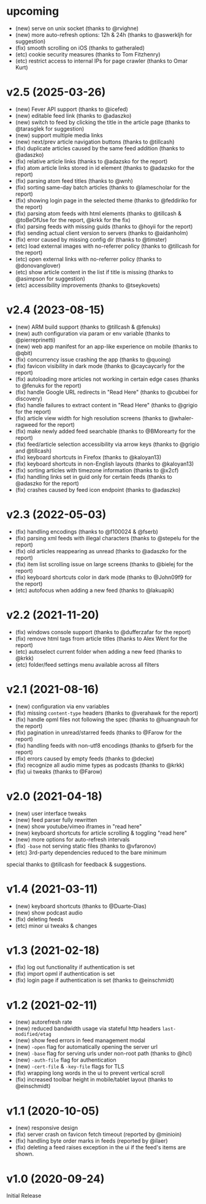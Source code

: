 # upcoming

- (new) serve on unix socket (thanks to @rvighne)
- (new) more auto-refresh options: 12h & 24h (thanks to @aswerkljh for suggestion)
- (fix) smooth scrolling on iOS (thanks to gatheraled)
- (etc) cookie security measures (thanks to Tom Fitzhenry)
- (etc) restrict access to internal IPs for page crawler (thanks to Omar Kurt)

# v2.5 (2025-03-26)

- (new) Fever API support (thanks to @icefed)
- (new) editable feed link (thanks to @adaszko)
- (new) switch to feed by clicking the title in the article page (thanks to @tarasglek for suggestion)
- (new) support multiple media links
- (new) next/prev article navigation buttons (thanks to @tillcash)
- (fix) duplicate articles caused by the same feed addition (thanks to @adaszko)
- (fix) relative article links (thanks to @adazsko for the report)
- (fix) atom article links stored in id element (thanks to @adazsko for the report)
- (fix) parsing atom feed titles (thanks to @wnh)
- (fix) sorting same-day batch articles (thanks to @lamescholar for the report)
- (fix) showing login page in the selected theme (thanks to @feddiriko for the report)
- (fix) parsing atom feeds with html elements (thanks to @tillcash & @toBeOfUse for the report, @krkk for the fix)
- (fix) parsing feeds with missing guids (thanks to @hoyii for the report)
- (fix) sending actual client version to servers (thanks to @aidanholm)
- (fix) error caused by missing config dir (thanks to @timster)
- (etc) load external images with no-referrer policy (thanks to @tillcash for the report)
- (etc) open external links with no-referrer policy (thanks to @donovanglover)
- (etc) show article content in the list if title is missing (thanks to @asimpson for suggestion)
- (etc) accessibility improvements (thanks to @tseykovets)

# v2.4 (2023-08-15)

- (new) ARM build support (thanks to @tillcash & @fenuks)
- (new) auth configuration via param or env variable (thanks to @pierreprinetti)
- (new) web app manifest for an app-like experience on mobile (thanks to @qbit)
- (fix) concurrency issue crashing the app (thanks to @quoing)
- (fix) favicon visibility in dark mode (thanks to @caycaycarly for the report)
- (fix) autoloading more articles not working in certain edge cases (thanks to @fenuks for the report)
- (fix) handle Google URL redirects in "Read Here" (thanks to @cubbei for discovery)
- (fix) handle failures to extract content in "Read Here" (thanks to @grigio for the report)
- (fix) article view width for high resolution screens (thanks to @whaler-ragweed for the report)
- (fix) make newly added feed searchable (thanks to @BMorearty for the report)
- (fix) feed/article selection accessibility via arrow keys (thanks to @grigio and @tillcash)
- (fix) keyboard shortcuts in Firefox (thanks to @kaloyan13)
- (fix) keyboard shortcuts in non-English layouts (thanks to @kaloyan13)
- (fix) sorting articles with timezone information (thanks to @x2cf)
- (fix) handling links set in guid only for certain feeds (thanks to @adaszko for the report)
- (fix) crashes caused by feed icon endpoint (thanks to @adaszko)

# v2.3 (2022-05-03)

- (fix) handling encodings (thanks to @f100024 & @fserb)
- (fix) parsing xml feeds with illegal characters (thanks to @stepelu for the report)
- (fix) old articles reappearing as unread (thanks to @adaszko for the report)
- (fix) item list scrolling issue on large screens (thanks to @bielej for the report)
- (fix) keyboard shortcuts color in dark mode (thanks to @John09f9 for the report)
- (etc) autofocus when adding a new feed (thanks to @lakuapik)

# v2.2 (2021-11-20)

- (fix) windows console support (thanks to @dufferzafar for the report)
- (fix) remove html tags from article titles (thanks to Alex Went for the report)
- (etc) autoselect current folder when adding a new feed (thanks to @krkk)
- (etc) folder/feed settings menu available across all filters

# v2.1 (2021-08-16)

- (new) configuration via env variables
- (fix) missing `content-type` headers (thanks to @verahawk for the report)
- (fix) handle opml files not following the spec (thanks to @huangnauh for the report)
- (fix) pagination in unread/starred feeds (thanks to @Farow for the report)
- (fix) handling feeds with non-utf8 encodings (thanks to @fserb for the report)
- (fix) errors caused by empty feeds (thanks to @decke)
- (fix) recognize all audio mime types as podcasts (thanks to @krkk)
- (fix) ui tweaks (thanks to @Farow)

# v2.0 (2021-04-18)

- (new) user interface tweaks
- (new) feed parser fully rewritten
- (new) show youtube/vimeo iframes in "read here"
- (new) keyboard shortcuts for article scrolling & toggling "read here"
- (new) more options for auto-refresh intervals
- (fix) `-base` not serving static files (thanks to @vfaronov)
- (etc) 3rd-party dependencies reduced to the bare minimum

special thanks to @tillcash for feedback & suggestions.

# v1.4 (2021-03-11)

- (new) keyboard shortcuts (thanks to @Duarte-Dias)
- (new) show podcast audio
- (fix) deleting feeds
- (etc) minor ui tweaks & changes

# v1.3 (2021-02-18)

- (fix) log out functionality if authentication is set
- (fix) import opml if authentication is set
- (fix) login page if authentication is set (thanks to @einschmidt)

# v1.2 (2021-02-11)

- (new) autorefresh rate
- (new) reduced bandwidth usage via stateful http headers `last-modified/etag`
- (new) show feed errors in feed management modal
- (new) `-open` flag for automatically opening the server url
- (new) `-base` flag for serving urls under non-root path (thanks to @hcl)
- (new) `-auth-file` flag for authentication
- (new) `-cert-file` & `-key-file` flags for TLS
- (fix) wrapping long words in the ui to prevent vertical scroll
- (fix) increased toolbar height in mobile/tablet layout (thanks to @einschmidt)

# v1.1 (2020-10-05)

- (new) responsive design
- (fix) server crash on favicon fetch timeout (reported by @minioin)
- (fix) handling byte order marks in feeds (reported by @ilaer)
- (fix) deleting a feed raises exception in the ui if the feed's items are shown.

# v1.0 (2020-09-24)

Initial Release
